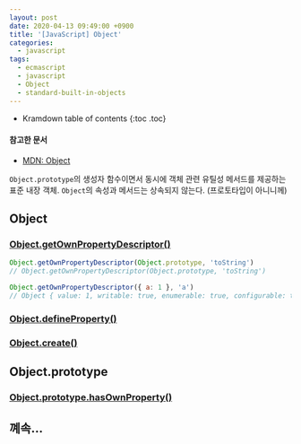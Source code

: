 ```yaml
---
layout: post
date: 2020-04-13 09:49:00 +0900
title: '[JavaScript] Object'
categories:
  - javascript
tags:
  - ecmascript
  - javascript
  - Object
  - standard-built-in-objects
---
```


* Kramdown table of contents
{:toc .toc}

#### 참고한 문서

- [MDN: Object](https://developer.mozilla.org/ko/docs/Web/JavaScript/Reference/Global_Objects/Object)

`Object.prototype`의 생성자 함수이면서 동시에 객체 관련 유틸성 메서드를 제공하는 표준 내장 객체. `Object`의 속성과 메서드는 상속되지 않는다. (프로토타입이 아니니께)

## Object

### [Object.getOwnPropertyDescriptor()](https://developer.mozilla.org/ko/docs/Web/JavaScript/Reference/Global_Objects/Object/getOwnPropertyDescriptor)

```js
Object.getOwnPropertyDescriptor(Object.prototype, 'toString')
// Object.getOwnPropertyDescriptor(Object.prototype, 'toString')

Object.getOwnPropertyDescriptor({ a: 1 }, 'a')
// Object { value: 1, writable: true, enumerable: true, configurable: true }
```

### [Object.defineProperty()](https://developer.mozilla.org/ko/docs/Web/JavaScript/Reference/Global_Objects/Object/defineProperty)

### [Object.create()](https://developer.mozilla.org/en-US/docs/Web/JavaScript/Reference/Global_Objects/Object/create#Classical_inheritance_with_Object.create)

## Object.prototype

### [Object.prototype.hasOwnProperty()](https://developer.mozilla.org/ko/docs/Web/JavaScript/Reference/Global_Objects/Object/hasOwnProperty)

## 꼐속...
